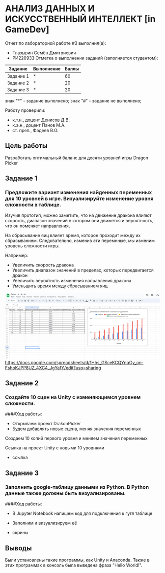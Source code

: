 # АНАЛИЗ ДАННЫХ И ИСКУССТВЕННЫЙ ИНТЕЛЛЕКТ [in GameDev]
Отчет по лабораторной работе #3 выполнил(а):
- Глазырин Семён Дмитриевич
- РИ220933
Отметка о выполнении заданий (заполняется студентом):

| Задание | Выполнение | Баллы |
| ------ | ------ | ------ |
| Задание 1 | * | 60 |
| Задание 2 | * | 20 |
| Задание 3 | * | 20 |

знак "*" - задание выполнено; знак "#" - задание не выполнено;

Работу проверили:
- к.т.н., доцент Денисов Д.В.
- к.э.н., доцент Панов М.А.
- ст. преп., Фадеев В.О.

## Цель работы
Разработать оптимальный баланс для десяти уровней игры Dragon Picker

## Задание 1
### Предложите вариант изменения найденных переменных для 10 уровней в игре. Визуализируйте изменение уровня сложности в таблице.
Изучив прототип, можно заметить, что на движение дракона влияют скорость, диапазон значений в котором они движется и вероятность, что он поменяет направления,

На сбрасывание яиц влияет время, которое проходит между их сбрасыванием.
Следовательно, изменив эти перемнные, мы изменим уровень сложности игры.  
  
Например:  
- Увеличить скорость дракона
- Увеличить диапазон значений в пределах, которых передвигается дракон
- Увеличить вероятнсть изменения направления дракона
- Уменьшить время между сбрасыванием яиц


![Image alt](https://github.com/SemenGlazyrin/Unity/blob/4f59bcb7339f4af731d10254e3ca8d846713709f/screens/lab3/tabl.png)
https://docs.google.com/spreadsheets/d/1Hhs_GSceKCQYnqOy_on-FshoKJPP8UZ_4XC4_JgYafY/edit?usp=sharing

## Задание 2
### Создайте 10 сцен на Unity с изменяющимся уровнем сложности.
####Ход работы:
- Открываем проект DrakonPicker
- Будем добавлять новые сцена, меняя значения переменных

Создаем 10 копий первого уровня и меняем значения переменных
  
Ссылка на проект Unity c новыми 10 уровнями
- ссылка

## Задание 3
### Заполнить google-таблицу данными из Python. В Python данные также должны быть визуализированы.
####Ход работы:
- В Jupyter Notebook напишем код для подключения к гугл таблице
- Заполним и визуализируем её

- скрины
## Выводы
Были установлены такие программы, как Unity и Anaconda. Также в этих программах в консоль была выведена фраза "Hello World!".
